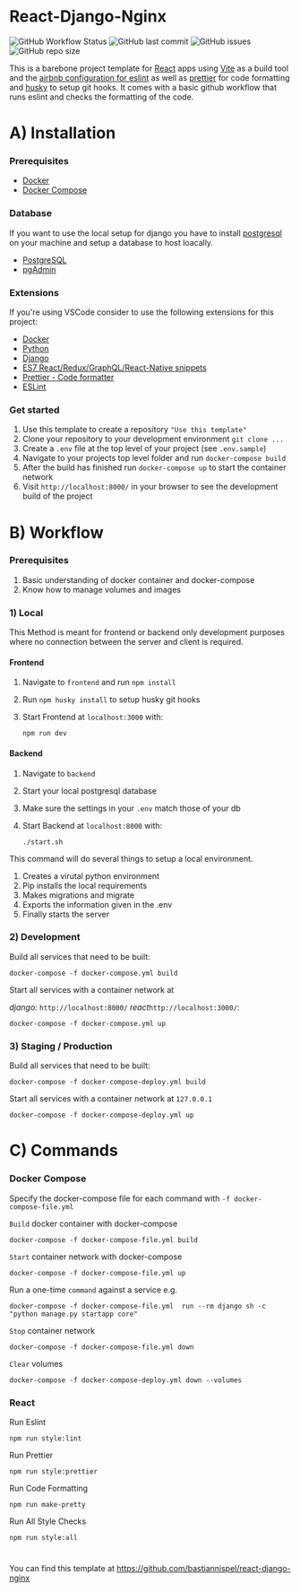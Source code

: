 # React-Django-Nginx

![GitHub Workflow Status](https://img.shields.io/github/workflow/status/bastiannispel/react-django-nginx/CI%20Frontend?label=CI%20Frontend)
![GitHub last commit](https://img.shields.io/github/last-commit/bastiannispel/react-django-nginx)
![GitHub issues](https://img.shields.io/github/issues/bastiannispel/react-django-nginx)
![GitHub repo size](https://img.shields.io/github/repo-size/bastiannispel/react-django-nginx)

This is a barebone project template for [React](https://reactjs.org/) apps using [Vite](https://vitejs.dev/) as a build tool and the [airbnb configuration for eslint](https://www.npmjs.com/package/eslint-config-airbnb) as well as [prettier](https://prettier.io/) for code formatting and [husky](https://github.com/typicode/husky) to setup git hooks. It comes with a basic github workflow that runs eslint and checks the formatting of the code.

# A) Installation

### Prerequisites

- [Docker](https://docs.docker.com/engine/install/)
- [Docker Compose](https://docs.docker.com/compose/install/)

### Database

If you want to use the local setup for django you have to install [postgresql](https://www.postgresql.org/) on your machine and setup a database to host loacally.

- [PostgreSQL](https://www.postgresql.org/download/linux/ubuntu/)
- [pgAdmin](https://www.pgadmin.org/download/pgadmin-4-apt/)

### Extensions

If you're using VSCode consider to use the following extensions for this project:

- [Docker](https://marketplace.visualstudio.com/items?itemName=ms-azuretools.vscode-docker)
- [Python](https://marketplace.visualstudio.com/items?itemName=ms-python.python)
- [Django](https://marketplace.visualstudio.com/items?itemName=batisteo.vscode-django)
- [ES7 React/Redux/GraphQL/React-Native snippets](https://marketplace.visualstudio.com/items?itemName=dsznajder.es7-react-js-snippets)
- [Prettier - Code formatter](https://marketplace.visualstudio.com/items?itemName=esbenp.prettier-vscode)
- [ESLint](https://marketplace.visualstudio.com/items?itemName=dbaeumer.vscode-eslint)

### Get started

1. Use this template to create a repository `"Use this template"`
2. Clone your repository to your development environment `git clone ...`
3. Create a `.env` file at the top level of your project (see `.env.sample`)
4. Navigate to your projects top level folder and run `docker-compose build`
5. After the build has finished run `docker-compose up` to start the container network
6. Visit `http://localhost:8000/` in your browser to see the development build of the project

# B) Workflow

### Prerequisites

1. Basic understanding of docker container and docker-compose
2. Know how to manage volumes and images

### 1) Local

This Method is meant for frontend or backend only development purposes where no connection between the server and client is required.

#### Frontend

1.  Navigate to `frontend` and run `npm install`
2.  Run `npm husky install` to setup husky git hooks
3.  Start Frontend at `localhost:3000` with:

        npm run dev

#### Backend

1.  Navigate to `backend`
2.  Start your local postgresql database
3.  Make sure the settings in your `.env` match those of your db
4.  Start Backend at `localhost:8000` with:

        ./start.sh

This command will do several things to setup a local environment.

1. Creates a virutal python environment
2. Pip installs the local requirements
3. Makes migrations and migrate
4. Exports the information given in the .env
5. Finally starts the server

### 2) Development

Build all services that need to be built:

    docker-compose -f docker-compose.yml build

Start all services with a container network at

_django:_ `http://localhost:8000/` _react_`http://localhost:3000/`:

    docker-compose -f docker-compose.yml up

### 3) Staging / Production

Build all services that need to be built:

    docker-compose -f docker-compose-deploy.yml build

Start all services with a container network at `127.0.0.1`

    docker-compose -f docker-compose-deploy.yml up

# C) Commands

### Docker Compose

Specify the docker-compose file for each command with `-f docker-compose-file.yml`

`Build` docker container with docker-compose

    docker-compose -f docker-compose-file.yml build

`Start` container network with docker-compose

    docker-compose -f docker-compose-file.yml up

Run a one-time `command` against a service e.g.

    docker-compose -f docker-compose-file.yml  run --rm django sh -c "python manage.py startapp core"

`Stop` container network

    docker-compose -f docker-compose-file.yml down

`Clear` volumes

    docker-compose -f docker-compose-deploy.yml down --volumes

### React

Run Eslint

    npm run style:lint

Run Prettier

    npm run style:prettier

Run Code Formatting

    npm run make-pretty

Run All Style Checks

    npm run style:all

#

#

You can find this template at https://github.com/bastiannispel/react-django-nginx
